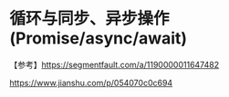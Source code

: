 # 循环与同步、异步操作(Promise/async/await)

【参考】https://segmentfault.com/a/1190000011647482

https://www.jianshu.com/p/054070c0c694
